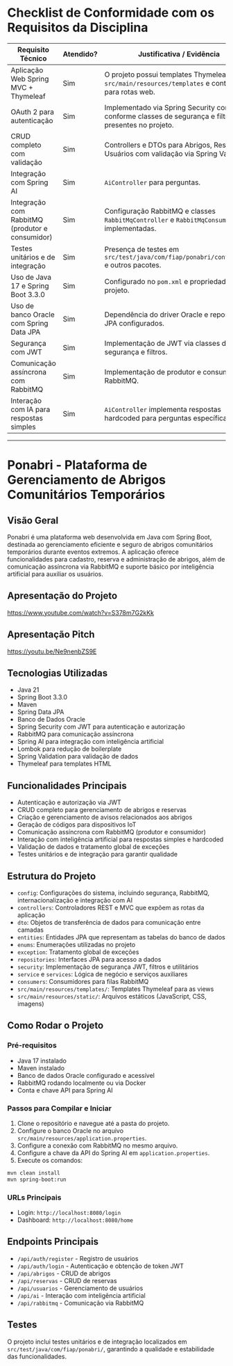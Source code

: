 # Checklist de Conformidade com os Requisitos da Disciplina

| Requisito Técnico                                      | Atendido? | Justificativa / Evidência                                                                                   |
|-------------------------------------------------------|-----------|-------------------------------------------------------------------------------------------------------------|
| Aplicação Web Spring MVC + Thymeleaf                   | Sim       | O projeto possui templates Thymeleaf em `src/main/resources/templates` e controllers para rotas web.         |
| OAuth 2 para autenticação                               | Sim       | Implementado via Spring Security com JWT, conforme classes de segurança e filtros presentes no projeto.     |
| CRUD completo com validação                             | Sim       | Controllers e DTOs para Abrigos, Reservas e Usuários com validação via Spring Validation.                    |
| Integração com Spring AI                               | Sim   | `AiController` para perguntas.          |
| Integração com RabbitMQ (produtor e consumidor)       | Sim       | Configuração RabbitMQ e classes `RabbitMqController` e `RabbitMqConsumer` implementadas.                      |
| Testes unitários e de integração                       | Sim       | Presença de testes em `src/test/java/com/fiap/ponabri/controllers` e outros pacotes.                         |
| Uso de Java 17 e Spring Boot 3.3.0                     | Sim       | Configurado no `pom.xml` e propriedades do projeto.                                                          |
| Uso de banco Oracle com Spring Data JPA                | Sim       | Dependência do driver Oracle e repositórios JPA configurados.                                               |
| Segurança com JWT                                      | Sim       | Implementação de JWT via classes de segurança e filtros.                                                    |
| Comunicação assíncrona com RabbitMQ                    | Sim       | Implementação de produtor e consumidor RabbitMQ.                                                            |
| Interação com IA para respostas simples                | Sim       | `AiController` implementa respostas hardcoded para perguntas específicas.                                   |

---

# Ponabri - Plataforma de Gerenciamento de Abrigos Comunitários Temporários

## Visão Geral

Ponabri é uma plataforma web desenvolvida em Java com Spring Boot, destinada ao gerenciamento eficiente e seguro de abrigos comunitários temporários durante eventos extremos. A aplicação oferece funcionalidades para cadastro, reserva e administração de abrigos, além de comunicação assíncrona via RabbitMQ e suporte básico por inteligência artificial para auxiliar os usuários.

## Apresentação do Projeto
https://www.youtube.com/watch?v=S378m7G2kKk

## Apresentação Pitch
https://youtu.be/Ne9nenbZS9E

## Tecnologias Utilizadas

- Java 21
- Spring Boot 3.3.0
- Maven
- Spring Data JPA
- Banco de Dados Oracle
- Spring Security com JWT para autenticação e autorização
- RabbitMQ para comunicação assíncrona
- Spring AI para integração com inteligência artificial
- Lombok para redução de boilerplate
- Spring Validation para validação de dados
- Thymeleaf para templates HTML

## Funcionalidades Principais

- Autenticação e autorização via JWT
- CRUD completo para gerenciamento de abrigos e reservas
- Criação e gerenciamento de avisos relacionados aos abrigos
- Geração de códigos para dispositivos IoT
- Comunicação assíncrona com RabbitMQ (produtor e consumidor)
- Interação com inteligência artificial para respostas simples e hardcoded
- Validação de dados e tratamento global de exceções
- Testes unitários e de integração para garantir qualidade

## Estrutura do Projeto

- `config`: Configurações do sistema, incluindo segurança, RabbitMQ, internacionalização e integração com AI
- `controllers`: Controladores REST e MVC que expõem as rotas da aplicação
- `dto`: Objetos de transferência de dados para comunicação entre camadas
- `entities`: Entidades JPA que representam as tabelas do banco de dados
- `enums`: Enumerações utilizadas no projeto
- `exception`: Tratamento global de exceções
- `repositories`: Interfaces JPA para acesso a dados
- `security`: Implementação de segurança JWT, filtros e utilitários
- `service` e `services`: Lógica de negócio e serviços auxiliares
- `consumers`: Consumidores para filas RabbitMQ
- `src/main/resources/templates/`: Templates Thymeleaf para as views
- `src/main/resources/static/`: Arquivos estáticos (JavaScript, CSS, imagens)

## Como Rodar o Projeto

### Pré-requisitos

- Java 17 instalado
- Maven instalado
- Banco de dados Oracle configurado e acessível
- RabbitMQ rodando localmente ou via Docker
- Conta e chave API para Spring AI

### Passos para Compilar e Iniciar

1. Clone o repositório e navegue até a pasta do projeto.
2. Configure o banco Oracle no arquivo `src/main/resources/application.properties`.
3. Configure a conexão com RabbitMQ no mesmo arquivo.
4. Configure a chave da API do Spring AI em `application.properties`.
5. Execute os comandos:

```bash
mvn clean install
mvn spring-boot:run
```

### URLs Principais

- Login: `http://localhost:8080/login`
- Dashboard: `http://localhost:8080/home`

## Endpoints Principais

- `/api/auth/register` - Registro de usuários
- `/api/auth/login` - Autenticação e obtenção de token JWT
- `/api/abrigos` - CRUD de abrigos
- `/api/reservas` - CRUD de reservas
- `/api/usuarios` - Gerenciamento de usuários
- `/api/ai` - Interação com inteligência artificial
- `/api/rabbitmq` - Comunicação via RabbitMQ

## Testes

O projeto inclui testes unitários e de integração localizados em `src/test/java/com/fiap/ponabri/`, garantindo a qualidade e estabilidade das funcionalidades.
